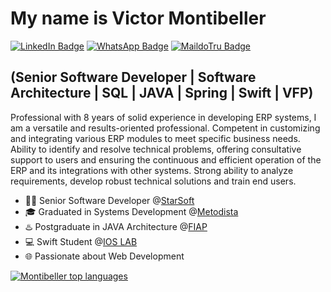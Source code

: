 <h1> My name is Victor Montibeller </h1>

[![LinkedIn Badge](https://img.shields.io/badge/-LinkedIn?style=flat-square&logo=linkedin&logoColor=white&logoSize=auto&label=Victor%20Montibeller&color=grey&link=https%3A%2F%2Fwww.linkedin.com%2Fin%2Fvictor-montibeller-172481bb%2F)](https://www.linkedin.com/in/victor-montibeller-172481bb/)
[![WhatsApp Badge](https://img.shields.io/badge/-(11)%2096402%205402-6633cc?style=flat-square&logo=whatsapp&logoColor=white&logoSize=auto&color=grey&link=https%3A%2F%2Fwa.me%2F5511964025402%3Ftext%3DOl%C3%A1%25C3%25A1)](https://wa.me/5511964025402?text=Ol%C3%A1)
[![MaildoTru Badge](https://img.shields.io/badge/-victormontibeller%40hotmail.com-6633cc?style=flat-square&logo=maildotru&logoSize=auto&color=grey&link=mailto%3Avictormontibeller%40hotmail.com)](mailto:victormontibeller@hotmail.com)

## (Senior Software Developer | Software Architecture | SQL | JAVA | Spring | Swift | VFP)

Professional with 8 years of solid experience in developing ERP systems, I am a versatile and results-oriented professional.
Competent in customizing and integrating various ERP modules to meet specific business needs.
Ability to identify and resolve technical problems, offering consultative support to users and ensuring the continuous and efficient operation of the ERP and its integrations with other systems.
Strong ability to analyze requirements, develop robust technical solutions and train end users.

- 👩‍💻 Senior Software Developer @[StarSoft](https://starsoft.com.br/)
- 🎓 Graduated in Systems Development @[Metodista](https://metodista.br/)
- ♨️ Postgraduate in JAVA Architecture @[FIAP](https://www.fiap.com.br/)
- 💻 Swift Student @[IOS LAB](https://ioslab.com.br/)
- 🌐 Passionate about Web Development

<div align="left">
 
[![Montibeller top languages](https://github-readme-stats.vercel.app/api/top-langs/?username=victormontibeller&theme=grey-white)](https://github.com/anuraghazra/github-readme-stats)

</div>

